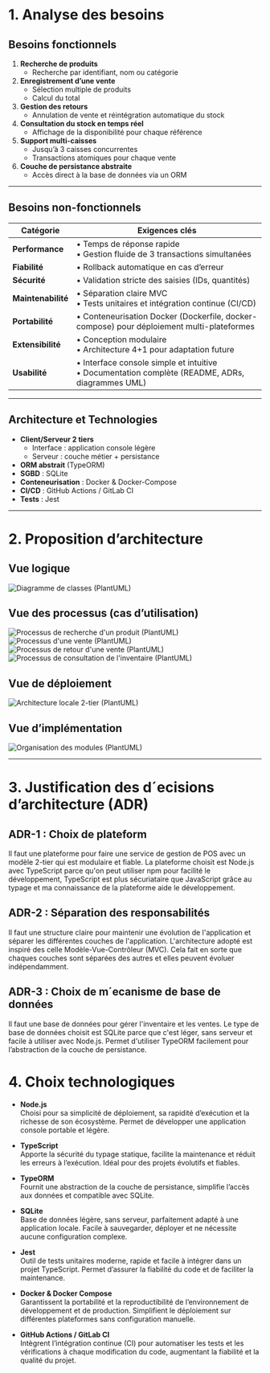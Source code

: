 # 1. Analyse des besoins

## Besoins fonctionnels

1. **Recherche de produits**  
   - Recherche par identifiant, nom ou catégorie  
2. **Enregistrement d’une vente**  
   - Sélection multiple de produits  
   - Calcul du total
3. **Gestion des retours**  
   - Annulation de vente et réintégration automatique du stock  
4. **Consultation du stock en temps réel**  
   - Affichage de la disponibilité pour chaque référence  
5. **Support multi-caisses**  
   - Jusqu’à 3 caisses concurrentes
   - Transactions atomiques pour chaque vente
6. **Couche de persistance abstraite**  
   - Accès direct à la base de données via un ORM

---

## Besoins non-fonctionnels

| Catégorie       | Exigences clés                                                                                                                                      |
| --------------- | --------------------------------------------------------------------------------------------------------------------------------------------------- |
| **Performance** | • Temps de réponse rapide <br> • Gestion fluide de 3 transactions simultanées                           |
| **Fiabilité**   | • Rollback automatique en cas d’erreur                                                                                     |
| **Sécurité**    | • Validation stricte des saisies (IDs, quantités)                                              |
| **Maintenabilité** | • Séparation claire MVC <br> • Tests unitaires et intégration continue (CI/CD)                         |
| **Portabilité** | • Conteneurisation Docker (Dockerfile, docker-compose) pour déploiement multi-plateformes                                                            |
| **Extensibilité** | • Conception modulaire <br> • Architecture 4+1 pour adaptation future
| **Usabilité**   | • Interface console simple et intuitive <br> • Documentation complète (README, ADRs, diagrammes UML)                                                |

---

## Architecture et Technologies

- **Client/Serveur 2 tiers**  
  - Interface : application console légère  
  - Serveur : couche métier + persistance  
- **ORM abstrait** (TypeORM)  
- **SGBD** : SQLite
- **Conteneurisation** : Docker & Docker-Compose  
- **CI/CD** : GitHub Actions / GitLab CI  
- **Tests** : Jest

---

# 2. Proposition d’architecture

## Vue logique
![Diagramme de classes (PlantUML)](../out/docs/logical/class-diagram/class-diagram.svg)

## Vue des processus (cas d’utilisation)
![Processus de recherche d'un produit (PlantUML)](../out/docs/process/product-search/product-search.svg)
![Processus d'une vente (PlantUML)](../out/docs/process/record-sale/record-sale.svg)
![Processus de retour d'une vente (PlantUML)](../out/docs/process/manage-return/manage-return.svg)
![Processus de consultation de l'inventaire (PlantUML)](../out/docs/process/view-stock/view-stock.svg)

## Vue de déploiement
![Architecture locale 2-tier (PlantUML)](../out/docs/physical/local-architecture/local-architecture.svg)

## Vue d’implémentation
![Organisation des modules (PlantUML)](../out/docs/development/modules-organisation/modules-organisation.svg)

---

# 3. Justification des d´ecisions d’architecture (ADR)

## ADR-1 : Choix de plateform

Il faut une plateforme pour faire une service de gestion de POS avec un modèle 2-tier qui est modulaire et fiable.
La plateforme choisit est Node.js avec TypeScript parce qu'on peut utiliser npm pour facilité le développement, TypeScript est plus sécuriataire que JavaScript grâce au typage et ma connaissance de la plateforme aide le développement.

## ADR-2 : Séparation des responsabilités

Il faut une structure claire pour maintenir une évolution de l'application et séparer les différentes couches de l'application.
L'architecture adopté est inspiré des celle Modèle-Vue-Contrôleur (MVC). Cela fait en sorte que chaques couches sont séparées des autres et elles peuvent évoluer indépendamment.

## ADR-3 : Choix de m´ecanisme de base de données

Il faut une base de données pour gérer l'inventaire et les ventes.
Le type de base de données choisit est SQLite parce que c'est léger, sans serveur et facile à utiliser avec Node.js. Permet d'utiliser TypeORM facilement pour l’abstraction de la couche de persistance.

# 4. Choix technologiques

- **Node.js**  
  Choisi pour sa simplicité de déploiement, sa rapidité d’exécution et la richesse de son écosystème. Permet de développer une application console portable et légère.

- **TypeScript**  
  Apporte la sécurité du typage statique, facilite la maintenance et réduit les erreurs à l’exécution. Idéal pour des projets évolutifs et fiables.

- **TypeORM**  
  Fournit une abstraction de la couche de persistance, simplifie l’accès aux données et compatible avec SQLite.

- **SQLite**  
  Base de données légère, sans serveur, parfaitement adapté à une application locale. Facile à sauvegarder, déployer et ne nécessite aucune configuration complexe.

- **Jest**  
  Outil de tests unitaires moderne, rapide et facile à intégrer dans un projet TypeScript. Permet d’assurer la fiabilité du code et de faciliter la maintenance.

- **Docker & Docker Compose**  
  Garantissent la portabilité et la reproductibilité de l’environnement de développement et de production. Simplifient le déploiement sur différentes plateformes sans configuration manuelle.

- **GitHub Actions / GitLab CI**  
  Intègrent l’intégration continue (CI) pour automatiser les tests et les vérifications à chaque modification du code, augmentant la fiabilité et la qualité du projet.
